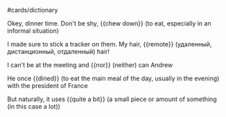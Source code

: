 #cards/dictionary 

Okey, dinner time. Don't be shy, {{chew down}} (to eat, especially in an informal situation) <!--SR:!2024-05-17,84,250-->  

I made sure to stick a tracker on them. My hair, {{remote}} (удаленный, дистанционный, отдаленный) hair! <!--SR:!2024-03-15,42,290-->

I can't be at the meeting and {{nor}} (neither) can Andrew  

He once {{dined}}  (to eat the main meal of the day, usually in the evening) with the president of France <!--SR:!2024-03-02,3,254-->  

But naturally, it uses {{quite a bit}} (a small piece or amount of something (in this case a lot))  